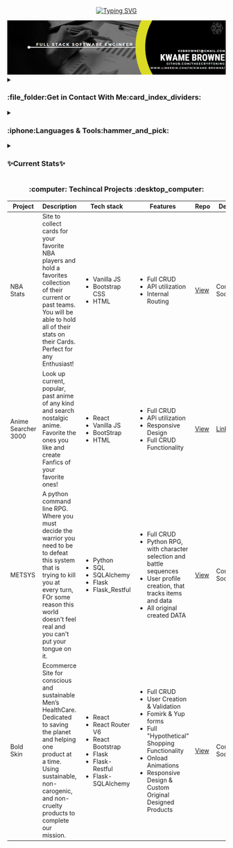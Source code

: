 <p align="center"><a href="https://git.io/typing-svg"><img src="https://readme-typing-svg.herokuapp.com?font=Press+Start+2P&size=15&pause=1000&color=DEF707&background=4D28FF00&center=true&width=450&height=60&lines=Hi+my+name+is+Kwame;Welcome+to+my+GitHub+Profile+!" alt="Typing SVG" /></a></p>
<img src="image_2023-06-16_222728672.png"/>

<details><summary><h3 align="left">:file_folder:Get in Contact With Me:card_index_dividers:</h3></summary>
<p align="left">
  <a href="https://www.linkedin.com/in/kwame-browne/" target="blank"><img height="40" width="40" src="https://raw.githubusercontent.com/TheeCryptoKing/TheeCryptoKing/main/icons8-linkedin-50%20(1).png" /></a>
  <a href="https://medium.com/@theeecryptoking" target="blank"><img height="40" width="40" src="https://raw.githubusercontent.com/TheeCryptoKing/TheeCryptoKing/main/icons8-medium-64.png" /></a>
 
</p></details>






<details><summary><h3 align="left">:iphone:Languages & Tools:hammer_and_pick:</h3></summary>
<p align="left"> 
<h4>UI/UX Design</h4>
<img height="40" width="40" src="https://raw.githubusercontent.com/TheeCryptoKing/TheeCryptoKing/main/icons8-html-64%20(1).png"/>
<img height="40" width="40" src="https://raw.githubusercontent.com/TheeCryptoKing/TheeCryptoKing/main/icons8-css-64%20(1).png"/>
<img height="40" width="40" src="https://raw.githubusercontent.com/TheeCryptoKing/TheeCryptoKing/main/icons8-tailwind-css-100.png"/>
<img height="40" width="40" src="https://raw.githubusercontent.com/TheeCryptoKing/TheeCryptoKing/main/icons8-bootstrap-64.png"/>
<br/>
<h4>Frontend</h4>
<img height="40" width="40" src="https://raw.githubusercontent.com/TheeCryptoKing/TheeCryptoKing/main/icons8-react-50.png"/>
<img height="40" width="40" src="https://raw.githubusercontent.com/TheeCryptoKing/TheeCryptoKing/main/icons8-javascript-64.png"/>
<img height="40" width="40" src="https://raw.githubusercontent.com/TheeCryptoKing/TheeCryptoKing/main/icons8-java-64%20(1).png"/>
<br/>
<h4>Backend</h4>
<img height="40" width="40" src="https://raw.githubusercontent.com/TheeCryptoKing/TheeCryptoKing/main/icons8-flask-64.png"/>
<img height="40" width="40" src="https://raw.githubusercontent.com/TheeCryptoKing/TheeCryptoKing/main/icons8-sql-48.png"/>
<img height="40" width="40" src="https://raw.githubusercontent.com/TheeCryptoKing/TheeCryptoKing/main/icons8-python-100.png"/>
<img height="40" width="40" src="https://raw.githubusercontent.com/TheeCryptoKing/TheeCryptoKing/main/icons8-postgres-100.png"/>

  




</p></details>
<details><summary><h3>✨Current Stats✨</h3></summary>
<!-- <h3 align="left">Current Stats:</h3> -->

<p align="center"><img align="center" src="https://github-readme-stats.vercel.app/api?username=TheeCryptoKing&rank_icon=github&theme=highcontrast&no-frame=true" alt="TheeCryptoKing's GitHub stats"></p>
<!-- <p><img align="center" src="https://github-readme-stats.vercel.app/api?username=TheeCryptoKing&show_icons=true&theme=tokyonight" alt="TheeCryptoKing" /></p> -->



<p align="center"><a href="https://git.io/streak-stats"><img align="center" src="https://streak-stats.demolab.com/?user=TheeCryptoKing&theme=javascript-dark" alt="GitHub Streak"/></a></p>


<p align="center"> <a href="https://github.com/ryo-ma/github-profile-trophy"><img src="https://github-profile-trophy.vercel.app/?username=TheeCryptoKing&theme=juicyfresh&row=1&no-frame=true" alt="TheeCryptoKing" /></a></p>
</details>

<h3 align="center"> :computer: Techincal Projects :desktop_computer:</h3>
<table align="center">
<thead>
  <th>Project</th>
  <th>Description</th>
  <th>Tech stack</th>
  <th>Features</th>
  <th>Repo</th>
  <th>Demo</th>
</thead>
<tbody>
  <tr>
    <td>NBA Stats</td>
    <td>Site to collect cards for your favorite NBA players and hold a favorites collection of their current or past teams. You will be able to hold all of their stats on their Cards. Perfect for any Enthusiast!</td>
    <td><ul><li>Vanilla JS</li><li>Bootstrap CSS</li><li>HTML</li></ul></td>
    <td><ul><li>Full CRUD </li><li>API utilization</li><li>Internal Routing</li></ul></td>
    <td><a href="https://github.com/TheeCryptoKing/NBA-Stats-Elite-" target="_blank">View</a></td>
    <td><a>Coming Soon!</a></td>
  </tr>
  <tr>
    <td>Anime Searcher 3000</td>
    <td>Look up current, popular, past anime of any kind and search nostalgic anime. Favorite the ones you like and create Fanfics of your favorite ones!</td>
    <td><ul><li>React</li><li>Vanilla JS</li><li>BootStrap</li><li>HTML</li></ul></td>
    <td><ul><li>Full CRUD </li><li>APi utilization</li><li>Responsive Design</li><li>Full CRUD Functionality</li></ul></td>
    <td><a href="https://github.com/TheeCryptoKing/Anime-Searcher-3000" target="_blank">View</a></td>
    <td><a href="https://646d38d6d2e70d1331a13595--adorable-cannoli-5616dc.netlify.app/Home" target="_blank">Link</a></td>
  </tr>
  <tr>
    <td>METSYS</td>
    <td>A python command line RPG. Where you must decide the warrior you need to be to defeat this system that is trying to kill you at every turn, FOr some reason this world doesn't feel real and you can't put your tongue on it.</td>
    <td><ul><li>Python</li><li>SQL</li><li>SQLAlchemy</li><li>Flask</li><li>Flask_Restful</li></ul></td>
    <td><ul><li>Full CRUD </li><li>Python RPG, with character selection and battle sequences</li><li>User profile creation, that tracks items and data</li><li>All original created DATA</li></ul></td>
    <td><a href="https://github.com/TheeCryptoKing/METSYS" target="_blank">View</a></td>
    <td><a>Coming Soon!</a></td>
  </tr>
  <tr>
    <td>Bold Skin</td>
    <td>Ecommerce Site for conscious and sustainable Men’s HealthCare. Dedicated to saving the planet and helping one product at a time. Using sustainable, non-carogenic, and non-cruelty products to complete our mission. </td>
    <td><ul><li>React</li><li>React Router V6</li><li>React Bootstrap</li><li>Flask</li><li>Flask-Restful</li><li>Flask-SQLAlchemy</li></td>
      <td><ul><li>Full CRUD </li><li>User Creation & Validation</li><li>Fomirk & Yup forms</li><li>Full "Hypothetical" Shopping Functionality</li><li>Onload Animations</li><li>Responsive Design & Custom Original Designed Products</li></ul></td>
      <td><a href="https://github.com/TheeCryptoKing/Bold-Skin/"target="_blank">View</a></td>
      <td><a>Coming Soon!</a></td>
  </tr>
</tbody>
</table>
